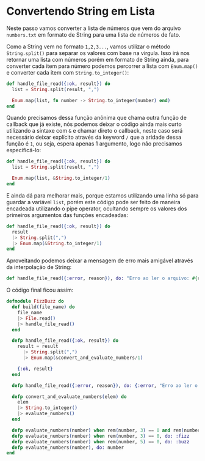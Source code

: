 # Convertendo String em Lista

Neste passo vamos converter a lista de números que vem do arquivo `numbers.txt` em formato de String para uma lista de números de fato.

Como a String vem no formato `1,2,3...`, vamos utilizar o método `String.split()` para separar os valores com base na virgula. Isso irá nos retornar uma lista com números porém em formato de String ainda, para converter cada item para número podemos percorrer a lista com `Enum.map()` e converter cada item com `String.to_integer()`:

```elixir
def handle_file_read({:ok, result}) do
  list = String.split(result, ",")

  Enum.map(list, fn number -> String.to_integer(number) end)
end
```

Quando precisamos dessa função anônima que chama outra função de callback que já existe, nós podemos deixar o código ainda mais curto utilizando a sintaxe com `&` e chamar direto o callback, neste caso será necessário deixar explícito através da keyword `/` que a aridade dessa função é `1`, ou seja, espera apenas 1 argumento, logo não precisamos especificá-lo:

```elixir
def handle_file_read({:ok, result}) do
  list = String.split(result, ",")

  Enum.map(list, &String.to_integer/1)
end
```

E ainda dá para melhorar mais, porque estamos utilizando uma linha só para guardar a variável `list`, porém este código pode ser feito de maneira encadeada utilizando o pipe operator, ocultando sempre os valores dos primeiros argumentos das funções encadeadas:

```elixir
def handle_file_read({:ok, result}) do
  result
  |> String.split(",")
  |> Enum.map(&String.to_integer/1)
end
```

Aproveitando podemos deixar a mensagem de erro mais amigável através da interpolação de String:

```elixir
def handle_file_read({:error, reason}), do: "Erro ao ler o arquivo: #{reason}"
```

O código final ficou assim:

```elixir
defmodule FizzBuzz do
  def build(file_name) do
    file_name
    |> File.read()
    |> handle_file_read()
  end

  defp handle_file_read({:ok, result}) do
    result = result
      |> String.split(",")
      |> Enum.map(&convert_and_evaluate_numbers/1)

    {:ok, result}
  end

  defp handle_file_read({:error, reason}), do: {:error, "Erro ao ler o arquivo: #{reason}"}

  defp convert_and_evaluate_numbers(elem) do
    elem
    |> String.to_integer()
    |> evaluate_numbers()
  end

  defp evaluate_numbers(number) when rem(number, 3) == 0 and rem(number, 5) == 0, do: :fizzbuzz
  defp evaluate_numbers(number) when rem(number, 3) == 0, do: :fizz
  defp evaluate_numbers(number) when rem(number, 5) == 0, do: :buzz
  defp evaluate_numbers(number), do: number
end
```
